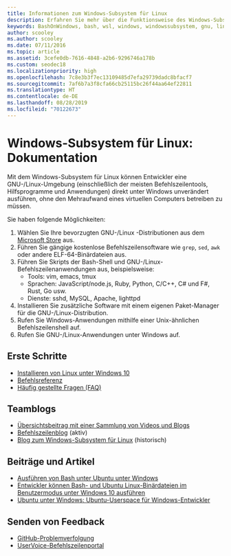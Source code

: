 ```yaml
---
title: Informationen zum Windows-Subsystem für Linux
description: Erfahren Sie mehr über die Funktionsweise des Windows-Subsystems für Linux.
keywords: BashOnWindows, bash, wsl, windows, windowssubsystem, gnu, linux
author: scooley
ms.author: scooley
ms.date: 07/11/2016
ms.topic: article
ms.assetid: 3cefe0db-7616-4848-a2b6-9296746a178b
ms.custom: seodec18
ms.localizationpriority: high
ms.openlocfilehash: 7c8e3b3f7ec13109485d7efa29739dadc8bfacf7
ms.sourcegitcommit: 7af6b7a3f8cfa66cb25115bc26f44aa64ef22811
ms.translationtype: HT
ms.contentlocale: de-DE
ms.lasthandoff: 08/28/2019
ms.locfileid: "70122673"
---
```

# <a name="windows-subsystem-for-linux-documentation"></a>Windows-Subsystem für Linux: Dokumentation

Mit dem Windows-Subsystem für Linux können Entwickler eine GNU-/Linux-Umgebung (einschließlich der meisten Befehlszeilentools, Hilfsprogramme und Anwendungen) direkt unter Windows unverändert ausführen, ohne den Mehraufwand eines virtuellen Computers betreiben zu müssen.  

Sie haben folgende Möglichkeiten:

1. Wählen Sie Ihre bevorzugten GNU-/Linux -Distributionen aus dem [Microsoft Store](https://aka.ms/wslstore) aus.
1. Führen Sie gängige kostenlose Befehlszeilensoftware wie `grep`, `sed`, `awk` oder andere ELF-64-Binärdateien aus. 
1. Führen Sie Skripts der Bash-Shell und GNU-/Linux-Befehlszeilenanwendungen aus, beispielsweise:  
    * Tools: vim, emacs, tmux
    * Sprachen: JavaScript/node.js, Ruby, Python, C/C++, C# und F#, Rust, Go usw.
    * Dienste: sshd, MySQL, Apache, lighttpd
1. Installieren Sie zusätzliche Software mit einem eigenen Paket-Manager für die GNU-/Linux-Distribution.
1. Rufen Sie Windows-Anwendungen mithilfe einer Unix-ähnlichen Befehlszeilenshell auf.
1. Rufen Sie GNU-/Linux-Anwendungen unter Windows auf.

## <a name="getting-started"></a>Erste Schritte

* [Installieren von Linux unter Windows 10](install-win10.md)
* [Befehlsreferenz](reference.md)
* [Häufig gestellte Fragen (FAQ)](faq.md)

## <a name="team-blogs"></a>Teamblogs
*  [Übersichtsbeitrag mit einer Sammlung von Videos und Blogs](https://blogs.msdn.microsoft.com/commandline/learn-about-windows-console-and-windows-subsystem-for-linux-wsl/)
* [Befehlszeilenblog](https://blogs.msdn.microsoft.com/commandline/) (aktiv)
* [Blog zum Windows-Subsystem für Linux](https://blogs.msdn.microsoft.com/wsl/) (historisch)

## <a name="posts--articles"></a>Beiträge und Artikel
* [Ausführen von Bash unter Ubuntu unter Windows](https://blogs.windows.com/buildingapps/2016/03/30/run-bash-on-ubuntu-on-windows/)
* [Entwickler können Bash- und Ubuntu Linux-Binärdateien im Benutzermodus unter Windows 10 ausführen](https://www.hanselman.com/blog/DevelopersCanRunBashShellAndUsermodeUbuntuLinuxBinariesOnWindows10.aspx)
* [Ubuntu unter Windows: Ubuntu-Userspace für Windows-Entwickler](https://insights.ubuntu.com/2016/03/30/ubuntu-on-windows-the-ubuntu-userspace-for-windows-developers/) 

## <a name="provide-feedback"></a>Senden von Feedback
* [GitHub-Problemverfolgung](https://github.com/Microsoft/BashOnWindows/issues)
* [UserVoice-Befehlszeilenportal](https://wpdev.uservoice.com/forums/266908-command-prompt-console-bash-on-ubuntu-on-windo/category/161892-bash)
